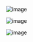 ![image](https://github.com/VasyaTarn/asp_hw_3/assets/126779570/7452b989-bbd7-4ba0-9064-79039b2296bd)

![image](https://github.com/VasyaTarn/asp_hw_3/assets/126779570/6443e5b1-8d44-4235-8c56-91546c107629)

![image](https://github.com/VasyaTarn/asp_hw_3/assets/126779570/21667e4b-ab16-418c-8256-23dc157e87ca)
